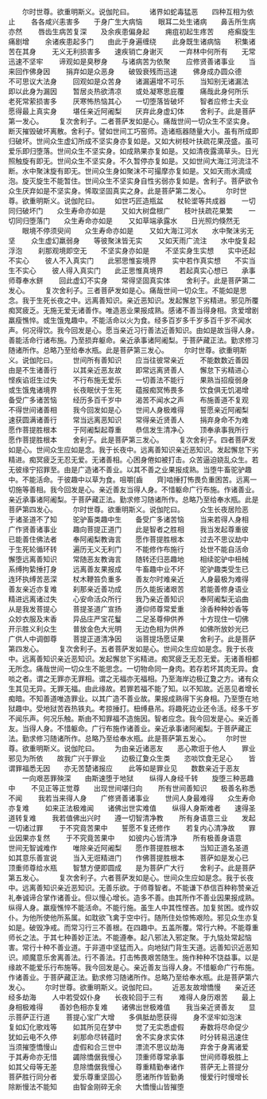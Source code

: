 <!-- { "loadSidebar": true } -->
　　尔时世尊。欲重明斯义。说伽陀曰。
　　诸界如蛇毒猛恶　　四种互相为依止
　　各各咸兴恚害多　　于身广生大病恼
　　眼耳二处生诸病　　鼻舌所生病亦然
　　唇齿生病苦复深　　及余疾患偏身起
　　痈疽初起生疼苦　　疮癣旋生痛剧增
　　余诸疾患起多门　　由此于身遍缠绕
　　此身既生诸病恼　　积集诸苦在其身
　　无义无利损害多　　速疾销亡身谢灭
　　一弃林中何所有　　无常迅速不坚牢
　　谛观如是臭秽身　　与诸病苦为依聚
　　应修贤善诸事业　　当来回作佛身因
　　捐弃如是众恶身　　破毁衰残而迅速
　　佛身成办圆众德　　不可思议大法身
　　回观如是众苦身　　诸漏遍增不可乐
　　当知别无诸漏法　　即以此身为漏因
　　暂居炎热欲清凉　　或处凝寒思庇覆
　　痛哉此身何所乐　　老死常萦损害多
　　厌寒怖热恼其心　　一切堕落皆破坏
　　智者应修士夫业　　愿得最上真实身
　　堪任亲近阿阇梨　　厌弃此身虚幻体
　　舍利子。此是菩萨第一发心。
　　复次舍利子。二者菩萨发如是心。痛哉世间一切众生不坚实身。断灭摧毁破坏离散。舍利子。譬如世间工巧窑师。造诸瓶器随量大小。虽有所成即归破坏。世间众生虚幻所成不坚实身亦复如是。又如大树枝叶扶疏花果茂盛。虽可爱乐即归堕落。世间众生不坚实身。如成熟果亦复如是。又如清夜露滴草头。日光照触旋有即无。世间众生不坚实身。不久暂停亦复如是。又如世间大海江河流注不断。水中聚沫旋有即无。世间众生身如聚沫不可撮摩亦复如是。又如天雨水滴成泡。旋灭旋生不能暂住。世间众生不坚实身自性劣弱亦复如是。舍利子。菩萨欲令众生厌弃如是不坚实身。悕取坚固真实之身。此是菩萨第二发心。
　　尔时世尊。欲重明斯义。说伽陀曰。
　　如世巧匠造瓶盆　　杖轮埿等共成器
　　一切同归破坏门　　众生寿命亦如是
　　又如大树盘根广　　枝叶扶疏花果繁
　　一切同归堕落门　　众生寿命亦如是
　　又如草端承露水　　日光照灼倏然无
　　眼境不停须臾间　　众生寿命亦如是
　　又如大海江河水　　水中聚沫劣无坚
　　众生虚幻羸弱身　　等彼聚沫皆无实
　　又如天雨广流注　　水中旋复起浮泡
　　刹那观境即空无　　不坚实身亦如是
　　不坚实身生实想　　实中还起不实心
　　彼人不入真实门　　此邪思惟妄境界
　　实中若作真实想　　不实当生不实心
　　彼人得入真实门　　此正思惟真境界
　　若起真实心想已　　承事师尊奉水鉼
　　回此虚幻不实身　　常得坚固真实体
　　舍利子。此是菩萨第二发心。
　　复次舍利子。三者菩萨发如是心。痛哉世间一切众生。不能如是思念。我于生死长夜之中。远离善知识。亲近恶知识。发起懈怠下劣精进。邪见所覆痴冥疲乏。无施无爱无诸善作。唯造恶业果报成熟。感诸不善当得身相。贪爱增剧羸瘦憔悴。或生饿鬼趣中。不能活命以火为食。经多百岁多千岁多百千岁不闻水声。何况得饮。我今回发是心。愿当亲近习行善法近善知识。由如是故当得人身。善能活命行诸布施。乃至损弃躯命。亲近承事诸阿阇梨。于菩萨藏正法。勤求修习随诸所作。总略乃至给奉水瓶。此是菩萨第三发心。
　　尔时世尊。欲重明斯义。说伽陀曰。
　　世间所有善知识　　应当往彼常亲近
　　不能数数近善因　　由是不生诸善行
　　以其亲近恶友故　　即常远离贤善人
　　懈怠下劣精进心　　悭疾谄诳生过失
　　不行布施无爱乐　　一切善法不能行
　　果熟当招瘦弱身　　或生饿鬼诸境界
　　长夜眠伏于生死　　蕴报痴冥怖畏多
　　饮食俱无饥渴增　　备受广多诸苦恼
　　经历多百千岁中　　渴苦不闻水之声
　　布施善道不复观　　不得世间诸善相
　　我今回发如是心　　世间人身极难得
　　誓愿亲近阿阇梨　　速获圆满诸善行
　　常当远离恶知识　　常得亲近贤善人
　　捐弃身命不为难　　愿作菩提胜根本
　　于阿阇梨起尊重　　恭信发生清净心
　　顶奉承事我所行　　愿作菩提胜根本
　　舍利子。此是菩萨第三发心。
　　复次舍利子。四者菩萨发如是心。世间众生应如是念。我于长夜中。远离善知识亲近恶知识。发起懈怠下劣精进。痴冥疲乏无忍无爱。无诸善相。心困身倦如被打击。众苦逼迫娆乱众生。若无彼缘宁招罪至。由是广造诸不善业。以其不善之业果报成熟。当堕牛畜驼驴趣中。不能活命。于彼趣中以草为食。咀嚼[齒　　齊]啮捶打怖畏负重困苦。远离一切施等善相。我今回发是心。亲近善友当得人身。不惜躯命广行布施。作诸善业。亲近承事诸阿阇梨。于菩萨藏正法。勤求修习随诸所作。总略乃至给奉水瓶。此是菩萨第四发心。
　　尔时世尊。欲重明斯义。说伽陀曰。
　　众生长夜居险恶　　于诸圣道不了知
　　驼驴畜类趣中生　　备受广多诸苦恼
　　当来若得人身相　　广作贤善诸事业
　　趣向菩提正道门　　此是智者之胜相
　　我当发起尊重彼　　已能善住佛法者
　　奉阿阇梨教诲言　　愿作菩提胜根本
　　过去不思议劫中　　于生死轮循环转
　　遍历无义无利门　　不能修作布施行
　　处世不能自活命　　懈堕远离善知识
　　常随恶友教诲言　　随转还归恶趣地
　　相续驼驴中杻械　　系缚拘絷捶打身
　　远离善友果报成　　牛畜趣中业不坏
　　驼驴趣类受生已　　连环执缚苦恶深
　　杖木鞭笞负重多　　善友尔时难亲近
　　人身最极为难得　　善友亲近亦复难
　　刹那亲近善功成　　历久能扳诸艰苦
　　若能善修身语业　　精进远离诸过失
　　心安命活众所行　　我乃亲近善知识
　　奉阿阇梨无谄曲　　从是我发菩提心
　　菩提圣道广宣扬　　遵仰师尊常爱重
　　涂香种种妙香等　　众妙衣服及末香
　　异品庄严宝花鬘　　二足圣尊伸供养
　　十方现住一切佛　　开示胜义利众生
　　普放金色大光明　　无边色相为供养
　　如佛所放妙光已　　广供人中调御尊
　　菩提正道清净因　　诣菩提场愿证果
　　舍利子。此是菩萨第四发心。
　　复次舍利子。五者菩萨发如是心。世间众生应如是念。我于长夜中。远离善知识亲近恶知识。发起懈怠下劣精进。痴冥疲乏无忍无爱。无诸善相都无所念。痛哉世间一切众生不能思念。一切物命同一身肉。若存若坏其肉无异。食啖之者。谓之无罪亦无罪相。谓之无福亦无福相。乃至海岸边极辽夐之方。诸有众生其见无异。无罪无福。由此缘故。若罪若福不能了知。以不知故。近恶见者增长痴暗。不知善道唯造罪业。以其广造不善业故。果报成熟得下劣身相。乃至堕在地狱趣中。受地狱苦吞热铁丸。考掠捶打。杻缚悬吊。将趣死边业还令活。经多千岁不闻乐声。何况乐触。斯由不知罪福不造施因。智者应念。我今回发是心。亲近善友。当得人身。不惜躯命。广行布施作诸善业。亲近承事诸阿阇梨。于菩萨藏正法。勤求修习随诸所作。总略乃至给奉水瓶。此是菩萨第五发心。
　　尔时世尊。欲重明斯义。说伽陀曰。
　　为由亲近诸恶友　　恶心欺诳于他人
　　罪业邪见为所依　　故我广兴于罪业
　　边极辽夐众生类　　恣啖饮食无足心
　　皆谓罪福悉无因　　亦无苦楚诸报应
　　此等如是罪业见　　数数亲近于恶友
　　一向艰恶罪殃深　　由斯速堕于地狱
　　纵得人身经千转　　旋堕三种恶趣中
　　不见正等正觉尊　　出现世间堪归向
　　所有世间善知识　　极善名称悉不闻
　　我若当来得人身　　广修贤善诸事业
　　世间人身最难得　　众生寿命亦复难
　　如来正法极难闻　　诸佛出世实难值
　　纵得人身斯难者　　速得圣道转复难
　　我若值佛出兴时　　遵一切智清净教
　　所有身语意三业　　发起一切诸过罪
　　于不究竟苦果中　　誓愿不复还修作
　　若复内心清净故　　罪业因果亦复然
　　于不究竟苦果中　　如彼内心皆清净
　　所有极善身语意　　世间无智诚难作
　　唯除亲近阿阇梨　　愿作菩提胜根本
　　当知正道名圣道　　如其意乐善宣说
　　当入无诳精进门　　作佛菩提胜根本
　　菩萨如是发心已　　顶重师尊给水瓶
　　智慧方便即圆成　　是为菩萨广大行
　　舍利子。此是菩萨第五发心。
　　复次舍利子。六者菩萨发如是心。世间众生应如是念。我于长夜中。远离善知识亲近恶知识。无善乐欲。于师尊智者。不能谦下恭信百种称赞亲近礼奉诚谛合掌作诸善业。但以慢心增长。造多不善。由其所作不善业因果报成熟。纵得人身。羸瘦憔悴不能活命。不能行施。虽生人中其性悭吝。加复贫困。或作奴仆。为他所使他所系属。如耽欲飞禽于空中行。随所住处惊怖艰险。邪见众生亦复如是。破毁净戒。而常习行三不善根。在四趣中。五盖所覆。常行六种。不能尊重师长之法。于其七种善妙正法。不能遵奉。起八邪法入邪定聚。于九恼处常起恼害。常行十种不善业道。于非道中坚猛而入。向地狱门背生天道。远善知识近恶知识。顺魔意乐舍离善法。行不善法。打击怖畏艰苦随生。施作种种不饶益事。以是缘故不能爱乐行布施等。我今回发是心。亲近善友当得人身。不惜躯命广行布施。作诸善业。于菩萨藏正法。勤求修习随诸所作。总略乃至给奉水瓶。此是菩萨第六发心。
　　尔时世尊。欲重明斯义。说伽陀曰。
　　近恶友故增憍慢　　亲近还经多劫海
　　人中若受奴仆身　　长夜轮回于三有
　　难得人身历艰苦　　最上身相极难得
　　善妙色相亦复难　　诸佛出世极难值
　　我当亲近贤善友　　显示菩萨正行道
　　菩提心宝广大增　　多俱胝劫愿获得
　　身不坚牢如泡沫　　复如幻化歌戏等
　　如其所见在梦中　　觉了无实悉虚假
　　寿数将尽命促少　　犹如云电不久停
　　刹那命尽转蕴时　　舍不实身求实体
　　时分转易迅速住　　当须摧堕憍慢山
　　虚假和合三世中　　漂流不思议劫海
　　弃舍于身离诸爱　　于其寿命亦无惜
　　蠲除憍倨我慢心　　顶重师尊常承事
　　世间师尊极胜上　　如其父母等无差
　　息除憍倨我慢心　　尊重精勤奉诸作
　　菩萨无上菩提分　　菩萨胜行同分者
　　爱乐尊重坚固心　　愿诸所作皆勤勇
　　慢爱行时慢增长　　除断慢法不能知
　　由智金刚碎无余　　大憍慢山皆摧堕
